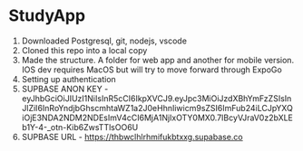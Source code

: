 # StudyApp



1) Downloaded Postgresql, git, nodejs, vscode
2) Cloned this repo into a local copy
3) Made the structure. A folder for web app and another for mobile version. IOS dev requires MacOS but will try to move forward through ExpoGo
4) Setting up authentication
5) SUPBASE ANON KEY - eyJhbGciOiJIUzI1NiIsInR5cCI6IkpXVCJ9.eyJpc3MiOiJzdXBhYmFzZSIsInJlZiI6InRoYndjbGhscmhtaWZ1a2J0eHhnIiwicm9sZSI6ImFub24iLCJpYXQiOjE3NDA2NDM2NDEsImV4cCI6MjA1NjIxOTY0MX0.7IBcyVJraV0z2bXLEb1Y-4-_otn-Kib6ZwsTTlsOO6U
6) SUPBASE URL - https://thbwclhlrhmifukbtxxg.supabase.co
